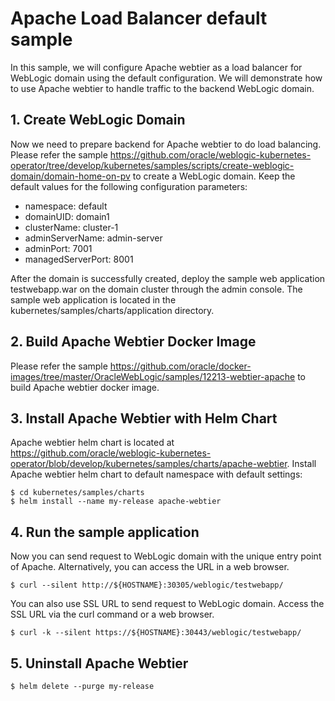 # Apache Load Balancer default sample
In this sample, we will configure Apache webtier as a load balancer for WebLogic domain using the default configuration. We will demonstrate how to use Apache webtier to handle traffic to the backend WebLogic domain.

## 1. Create WebLogic Domain
Now we need to prepare backend for Apache webtier to do load balancing. Please refer the sample https://github.com/oracle/weblogic-kubernetes-operator/tree/develop/kubernetes/samples/scripts/create-weblogic-domain/domain-home-on-pv to create a WebLogic domain. Keep the default values for the following configuration parameters:
- namespace: default
- domainUID: domain1
- clusterName: cluster-1
- adminServerName: admin-server
- adminPort: 7001
- managedServerPort: 8001

After the domain is successfully created, deploy the sample web application testwebapp.war on the domain cluster through the admin console. The sample web application is located in the kubernetes/samples/charts/application directory.

## 2. Build Apache Webtier Docker Image
Please refer the sample https://github.com/oracle/docker-images/tree/master/OracleWebLogic/samples/12213-webtier-apache to build Apache webtier docker image.

## 3. Install Apache Webtier with Helm Chart
Apache webtier helm chart is located at https://github.com/oracle/weblogic-kubernetes-operator/blob/develop/kubernetes/samples/charts/apache-webtier.
Install Apache webtier helm chart to default namespace with default settings:
```
$ cd kubernetes/samples/charts
$ helm install --name my-release apache-webtier
```

## 4. Run the sample application
Now you can send request to WebLogic domain with the unique entry point of Apache. Alternatively, you can access the URL in a web browser.
```
$ curl --silent http://${HOSTNAME}:30305/weblogic/testwebapp/
```
You can also use SSL URL to send request to WebLogic domain. Access the SSL URL via the curl command or a web browser.
```
$ curl -k --silent https://${HOSTNAME}:30443/weblogic/testwebapp/
```

## 5. Uninstall Apache Webtier
```
$ helm delete --purge my-release
```
